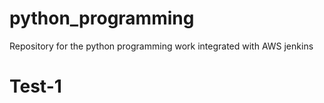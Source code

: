 # python_programming
Repository for the python programming work integrated with AWS jenkins
# Test-1
